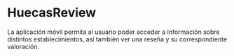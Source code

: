 # HuecasReview
La aplicación móvil permita al usuario poder acceder a información sobre distintos establecimientos, así también ver una reseña y su correspondiente valoración.
